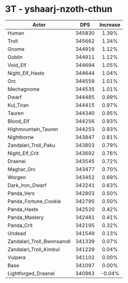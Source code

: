# 3T - yshaarj-nzoth-cthun
| Actor | DPS | Increase |
|---|:---:|:---:|
|Human|345830|1.39%|
|Troll|345662|1.34%|
|Gnome|344916|1.12%|
|Goblin|344911|1.12%|
|Void_Elf|344694|1.05%|
|Night_Elf_Haste|344644|1.04%|
|Orc|344559|1.01%|
|Mechagnome|344535|1.01%|
|Dwarf|344485|0.99%|
|Kul_Tiran|344415|0.97%|
|Tauren|344340|0.95%|
|Blood_Elf|344256|0.93%|
|Highmountain_Tauren|344253|0.93%|
|Nightborne|343847|0.81%|
|Zandalari_Troll_Paku|343803|0.79%|
|Night_Elf_Crit|343692|0.76%|
|Draenei|343545|0.72%|
|Maghar_Orc|343477|0.70%|
|Worgen|343452|0.69%|
|Dark_Iron_Dwarf|343241|0.63%|
|Panda_Vers|342803|0.50%|
|Panda_Fortune_Cookie|342795|0.50%|
|Panda_Haste|342520|0.42%|
|Panda_Mastery|342481|0.41%|
|Panda_Crit|342195|0.32%|
|Undead|341549|0.13%|
|Zandalari_Troll_Bwonsamdi|341339|0.07%|
|Zandalari_Troll_Kimbul|341229|0.04%|
|Vulpera|341102|0.00%|
|Base|341097|0.00%|
|Lightforged_Draenei|340963|-0.04%|

